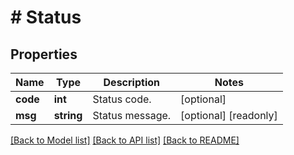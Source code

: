 # # Status

## Properties

Name | Type | Description | Notes
------------ | ------------- | ------------- | -------------
**code** | **int** | Status code. | [optional] 
**msg** | **string** | Status message. | [optional] [readonly] 

[[Back to Model list]](../../README.md#documentation-for-models) [[Back to API list]](../../README.md#documentation-for-api-endpoints) [[Back to README]](../../README.md)


